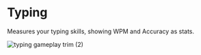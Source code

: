 # Typing
Measures your typing skills, showing WPM and Accuracy as stats.

![typing gameplay trim (2)](https://user-images.githubusercontent.com/96302110/197369222-66c8fb94-851f-4f1b-9451-ac3bdea7244c.gif)
